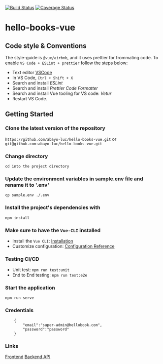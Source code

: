 [![Build Status](https://travis-ci.com/abayo-luc/hello-books-vue.svg?branch=develop)](https://travis-ci.com/abayo-luc/hello-books-vue) [![Coverage Status](https://coveralls.io/repos/github/abayo-luc/hello-books-vue/badge.svg?branch=develop)](https://coveralls.io/github/abayo-luc/hello-books-vue?branch=develop)

# hello-books-vue

## Code style & Conventions

The style-guide is `@vue/airbnb`, and it uses prettier for frommating code. To enable `VS Code + ESLint + prettier` follow the steps below:

- Text editor [VSCode](https://code.visualstudio.com)
- In VS Code, `Ctrl + Shift + X`
- Search and install _ESLint_
- Search and install _Prettier Code Formatter_
- Search and install Vue tooling for VS code: _Vetur_
- Restart VS Code.

## Getting Started

### Clone the latest version of the repository

`https://github.com/abayo-luc/hello-books-vue.git` or `git@github.com:abayo-luc/hello-books-vue.git`

### Change directory

`cd into the project directory`

### Update the environment variables in sample.env file and rename it to '.env'

`cp sample.env ./.env`

### Install the project's dependencies with

`npm install`

### Make sure to have the `Vue-CLI` installed

- Install the `Vue CLI`: [Installation](https://cli.vuejs.org/guide/installation.html#installation)
- Customize configuration: [Configuration Reference](https://cli.vuejs.org/config/)

### Testing CI/CD

- Unit test: `npm run test:unit`
- End to End testing: `npm run test:e2e`

### Start the application

`npm run serve`

### Credentials

```source-json
    {
        "email":"super-admin@hellobook.com",
        "password":"password"
    }
```

### Links

[Frontend](https://friendly-bartik-1ca1db.netlify.com/login)
[Backend API](https://hello-book-dev.herokuapp.com/api/v1)
